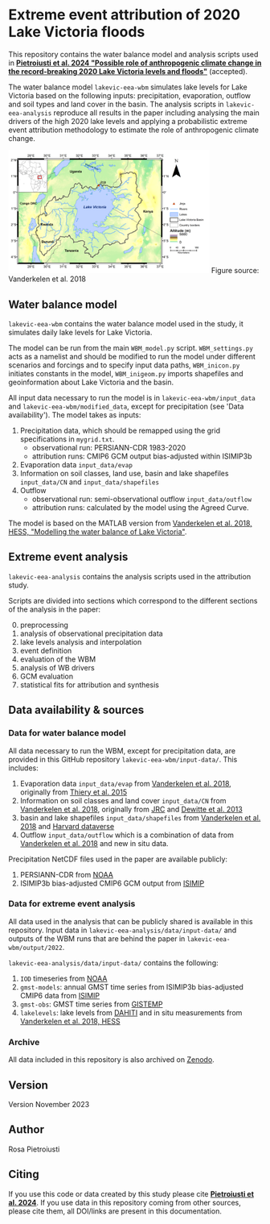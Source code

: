 # Extreme event attribution of 2020 Lake Victoria floods

This repository contains the water balance model and analysis scripts used in [**Pietroiusti et al. 2024 "Possible role of anthropogenic climate change in the record-breaking 2020 Lake Victoria levels and floods"**](https://egusphere.copernicus.org/preprints/2023/egusphere-2023-1827/) (accepted). 

The water balance model `lakevic-eea-wbm` simulates lake levels for Lake Victoria based on the following inputs: precipitation, evaporation, outflow and soil types and land cover in the basin. The analysis scripts in `lakevic-eea-analysis` reproduce all results in the paper including analysing the main drivers of the high 2020 lake levels and applying a probabilistic extreme event attribution methodology to estimate the role of anthropogenic climate change. 

<img src=/lakevic-eea-wbm/input_data/shapefiles/fig01.png alt="drawing" width="400" ALIGN=”center” />
Figure source: Vanderkelen et al. 2018

## Water balance model

`lakevic-eea-wbm` contains the water balance model used in the study, it simulates daily lake levels for Lake Victoria.

The model can be run from the main `WBM_model.py` script. `WBM_settings.py` acts as a namelist and should be modified to run the model under different scenarios and forcings and to specify input data paths, `WBM_inicon.py` initiates constants in the model, `WBM_inigeom.py` imports shapefiles and geoinformation about Lake Victoria and the basin.

All input data necessary to run the model is in `lakevic-eea-wbm/input_data` and `lakevic-eea-wbm/modified_data`, except for precipitation (see 'Data availability'). The model takes as inputs:
1. Precipitation data, which should be remapped using the grid specifications in `mygrid.txt`. 
    - observational run: PERSIANN-CDR 1983-2020
    - attribution runs: CMIP6 GCM output bias-adjusted within ISIMIP3b
2. Evaporation data `input_data/evap`
3. Information on soil classes, land use, basin and lake shapefiles `input_data/CN` and `input_data/shapefiles`
4. Outflow
    - observational run: semi-observational outflow `input_data/outflow` 
    - attribution runs: calculated by the model using the Agreed Curve.
  
The model is based on the MATLAB version from [Vanderkelen et al. 2018, HESS, "Modelling the water balance of Lake Victoria"](https://hess.copernicus.org/articles/22/5509/2018/).

## Extreme event analysis

`lakevic-eea-analysis` contains the analysis scripts used in the attribution study. 

Scripts are divided into sections which correspond to the different sections of the analysis in the paper: 

0. preprocessing
1. analysis of observational precipitation data
2. lake levels analysis and interpolation
3. event definition
4. evaluation of the WBM
5. analysis of WB drivers
6. GCM evaluation
7. statistical fits for attribution and synthesis

## Data availability & sources

### Data for water balance model 

All data necessary to run the WBM, except for precipitation data, are provided in this GitHub repository `lakevic-eea-wbm/input-data/`. This includes: 
1. Evaporation data `input_data/evap` from [Vanderkelen et al. 2018](https://hess.copernicus.org/articles/22/5509/2018/), originally from [Thiery et al. 2015](https://journals.ametsoc.org/view/journals/clim/28/10/jcli-d-14-00565.1.xml)
2. Information on soil classes and land cover `input_data/CN` from [Vanderkelen et al. 2018](https://hess.copernicus.org/articles/22/5509/2018/), originally from [JRC](https://publications.jrc.ec.europa.eu/repository/handle/JRC24914) and [Dewitte et al. 2013](https://www.sciencedirect.com/science/article/abs/pii/S0016706113002401?via%3Dihub) 
3. basin and lake shapefiles `input_data/shapefiles` from [Vanderkelen et al. 2018](https://hess.copernicus.org/articles/22/5509/2018/) and [Harvard dataverse](https://dataverse.harvard.edu/dataset.xhtml?persistentId=doi:10.7910/DVN/PWFW26)
4. Outflow `input_data/outflow` which is a combination of data from [Vanderkelen et al. 2018](https://hess.copernicus.org/articles/22/5509/2018/) and new in situ data. 

Precipitation NetCDF files used in the paper are available publicly:
1. PERSIANN-CDR from [NOAA](https://www.ncei.noaa.gov/metadata/geoportal/rest/metadata/item/gov.noaa.ncdc:C00854/html#)
2. ISIMIP3b bias-adjusted CMIP6 GCM output from [ISIMIP](https://doi.org/10.48364/ISIMIP.842396.1)

### Data for extreme event analysis 

All data used in the analysis that can be publicly shared is available in this repository. Input data in `lakevic-eea-analysis/data/input-data/` and outputs of the WBM runs that are behind the paper in `lakevic-eea-wbm/output/2022`. 

`lakevic-eea-analysis/data/input-data/` contains the following: 
1.	`IOD` timeseries from [NOAA](https://psl.noaa.gov/gcos_wgsp/Timeseries/DMI/)
2.	`gmst-models`: annual GMST time series from ISIMIP3b bias-adjusted CMIP6 data from [ISIMIP](https://doi.org/10.48364/ISIMIP.842396.1)
3.	`gmst-obs`: GMST time series from [GISTEMP](https://data.giss.nasa.gov/gistemp/)
4.	`lakelevels`: lake levels from [DAHITI](https://dahiti.dgfi.tum.de/en/products/water-level-altimetry/) and in situ measurements from [Vanderkelen et al. 2018, HESS](https://hess.copernicus.org/articles/22/5509/2018/)

### Archive

All data included in this repository is also archived on  [Zenodo](https://zenodo.org/record/8233523).

## Version
Version November 2023

## Author
Rosa Pietroiusti

## Citing  
If you use this code or data created by this study please cite [**Pietroiusti et al. 2024**](https://egusphere.copernicus.org/preprints/2023/egusphere-2023-1827/). If you use data in this repository coming from other sources, please cite them, all DOI/links are present in this documentation. 
